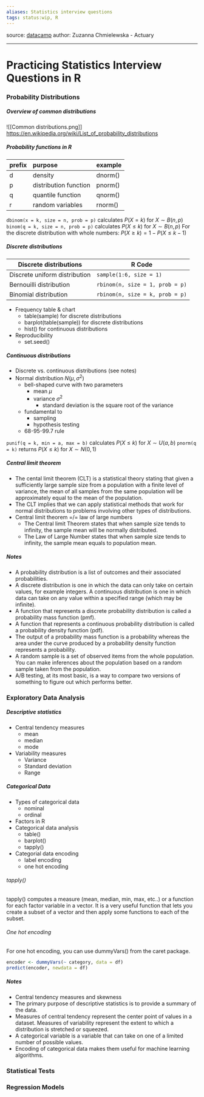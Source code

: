 ```yaml
---
aliases: Statistics interview questions
tags: status:wip, R
---
```

source: [datacamp](https://www.datacamp.com/)
author: Zuzanna Chmielewska - Actuary

---
# Practicing Statistics Interview Questions in R
### Probability Distributions
##### Overview of common distributions
![[Common distributions.png]]
https://en.wikipedia.org/wiki/List_of_probability_distributions
##### Probability functions in R

| prefix | purpose               | example |
|:------ |:--------------------- |:------- |
| d      | density               | dnorm() |
| p      | distribution function | pnorm() |
| q      | quantile function     | qnorm() |
| r      | random variables      | rnorm() |

`dbinom(x = k, size = n, prob = p)` calculates $P(X = k)$ for $X \sim B(n, p)$
`binom(q = k, size = n, prob = p)` calculates $P(X \le k)$ for  $X \sim B(n, p)$
For the discrete distribution with whole numbers: $P(X \ge k) = 1 - P(X \le k-1)$

##### Discrete distributions
| Discrete distributions        | R Code                       |
| ----------------------------- | -----------------------------|
| Discrete uniform distribution | `sample(1:6, size = 1)`        |
| Bernouilli distribution       | `rbinom(n, size = 1, prob = p)` |
| Binomial distribution         | `rbinom(n, size = k, prob = p)` |
 
* Frequency table & chart
	* table(sample) for discrete distributions
	* barplot(table(sample)) for discrete distributions
	* hist() for continuous distributions
* Reproducibility
	* set.seed()

##### Continuous distributions
* Discrete vs. continuous distributions (see notes)
* Normal distribution $N(\mu, \sigma^2)$
	* bell-shaped curve with two parameters
		* mean $\mu$
		* variance $\sigma^2$
			* standard deviation is the square root of the variance
	* fundamental to
		* sampling
		* hypothesis testing
	* 68-95-99.7 rule 

`punif(q = k, min = a, max = b)` calculates $P(X \le k)$ for $X \sim U(a, b)$
`pnorm(q = k)` returns $P(X \le k)$ for $X \sim N(0, 1)$

##### Central limit theorem
* The cental limit theorem (CLT) is a statistical theory stating that given a sufficiently large sample size from a population with a finite level of variance, the mean of all samples from the same population will be approximately equal to the mean of the population.
* The CLT implies that we can apply statistical methods that work for normal distributions to problems involving other types of distributions.
* Central limit theorem =/= law of large numbers
	* The Central limit Theorem states that when sample size tends to infinity, the sample mean will be normally distributed. 
	* The Law of Large Number states that when sample size tends to infinity, the sample mean equals to population mean.

##### Notes
- A probability distribution is a list of outcomes and their associated probabilities.
- A discrete distribution is one in which the data can only take on certain values, for example integers. A continuous distribution is one in which data can take on any value within a specified range (which may be infinite).
-  A function that represents a discrete probability distribution is called a probability mass function (pmf).
- A function that represents a continuous probability distribution is called a probability density function (pdf).
- The output of a probability mass function is a probability whereas the area under the curve produced by a probability density function represents a probability.
- A random sample is a set of observed items from the whole population. You can make inferences about the population based on a random sample taken from the population. 
- A/B testing, at its most basic, is a way to compare two versions of something to figure out which performs better.

### Exploratory Data Analysis 
##### Descriptive statistics
* Central tendency measures
	* mean
	* median
	* mode
* Variability measures
	* Variance
	* Standard deviation
	* Range

##### Categorical Data
* Types of categorical data
	* nominal
	* ordinal
* Factors in R
* Categorical data analysis
	* table()
	* barplot()
	* tapply()
* Categorial data encoding
	* label encoding
	* one hot encoding

###### tapply()
tapply() computes a measure (mean, median, min, max, etc..) or a function for each factor variable in a vector. It is a very useful function that lets you create a subset of a vector and then apply some functions to each of the subset. 

###### One hot encoding
For one hot encoding, you can use dummyVars() from the caret package.
```R
encoder <- dummyVars(~ category, data = df)
predict(encoder, newdata = df)
```

##### Notes
* Central tendency measures and skewness
* The primary purpose of descriptive statistics is to provide a summary of the data. 
* Measures of central tendency represent the center point of values in a dataset. Measures of variability represent the extent to which a distribution is stretched or squeezed. 
* A categorical variable is a variable that can take on one of a limited number of possible values.
* Encoding of categorical data makes them useful for machine learning algorithms.

### Statistical Tests 

### Regression Models 
